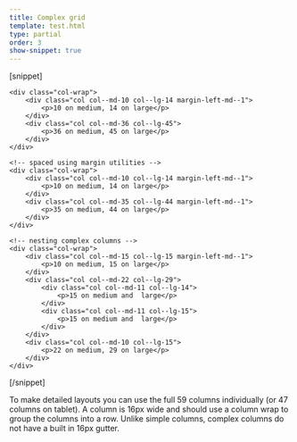 ```yaml
---
title: Complex grid
template: test.html
type: partial
order: 3
show-snippet: true
---
```

[snippet]
<div class="wrapper">

    <div class="col-wrap">
        <div class="col col--md-10 col--lg-14 margin-left-md--1">
            <p>10 on medium, 14 on large</p>
        </div>
        <div class="col col--md-36 col--lg-45">
            <p>36 on medium, 45 on large</p>
        </div>
    </div>
    
    <!-- spaced using margin utilities -->
    <div class="col-wrap">
        <div class="col col--md-10 col--lg-14 margin-left-md--1">
            <p>10 on medium, 14 on large</p>
        </div>
        <div class="col col--md-35 col--lg-44 margin-left-md--1">
            <p>35 on medium, 44 on large</p>
        </div>
    </div>
    
    <!-- nesting complex columns -->
    <div class="col-wrap">
        <div class="col col--md-15 col--lg-15 margin-left-md--1">
            <p>10 on medium, 15 on large</p>
        </div>
        <div class="col col--md-22 col--lg-29">
            <div class="col col--md-11 col--lg-14">
                <p>15 on medium and  large</p>
            </div>
            <div class="col col--md-11 col--lg-15">
                <p>15 on medium and  large</p>
            </div>
        </div>
        <div class="col col--md-10 col--lg-15">
            <p>22 on medium, 29 on large</p>
        </div>
    </div>

</div>
[/snippet]

To make detailed layouts you can use the full 59 columns individually (or 47 columns on tablet). A column is 16px wide and should use a column wrap to group the columns into a row. Unlike simple columns, complex columns do not have a built in 16px gutter.